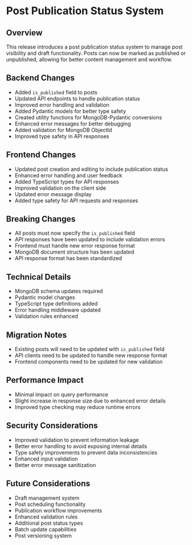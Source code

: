 # Post Publication Status System

## Overview
This release introduces a post publication status system to manage post visibility and draft functionality. Posts can now be marked as published or unpublished, allowing for better content management and workflow.

## Backend Changes
- Added `is_published` field to posts
- Updated API endpoints to handle publication status
- Improved error handling and validation
- Added Pydantic models for better type safety
- Created utility functions for MongoDB-Pydantic conversions
- Enhanced error messages for better debugging
- Added validation for MongoDB ObjectId
- Improved type safety in API responses

## Frontend Changes
- Updated post creation and editing to include publication status
- Enhanced error handling and user feedback
- Added TypeScript types for API responses
- Improved validation on the client side
- Updated error message display
- Added type safety for API requests and responses

## Breaking Changes
- All posts must now specify the `is_published` field
- API responses have been updated to include validation errors
- Frontend must handle new error response format
- MongoDB document structure has been updated
- API response format has been standardized

## Technical Details
- MongoDB schema updates required
- Pydantic model changes
- TypeScript type definitions added
- Error handling middleware updated
- Validation rules enhanced

## Migration Notes
- Existing posts will need to be updated with `is_published` field
- API clients need to be updated to handle new response format
- Frontend components need to be updated for new validation

## Performance Impact
- Minimal impact on query performance
- Slight increase in response size due to enhanced error details
- Improved type checking may reduce runtime errors

## Security Considerations
- Improved validation to prevent information leakage
- Better error handling to avoid exposing internal details
- Type safety improvements to prevent data inconsistencies
- Enhanced input validation
- Better error message sanitization

## Future Considerations
- Draft management system
- Post scheduling functionality
- Publication workflow improvements
- Enhanced validation rules
- Additional post status types
- Batch update capabilities
- Post versioning system 